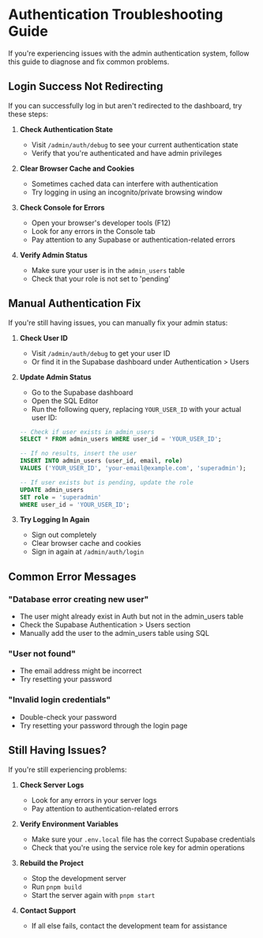# Authentication Troubleshooting Guide

If you're experiencing issues with the admin authentication system, follow this guide to diagnose and fix common problems.

## Login Success Not Redirecting

If you can successfully log in but aren't redirected to the dashboard, try these steps:

1. **Check Authentication State**
   - Visit `/admin/auth/debug` to see your current authentication state
   - Verify that you're authenticated and have admin privileges

2. **Clear Browser Cache and Cookies**
   - Sometimes cached data can interfere with authentication
   - Try logging in using an incognito/private browsing window

3. **Check Console for Errors**
   - Open your browser's developer tools (F12)
   - Look for any errors in the Console tab
   - Pay attention to any Supabase or authentication-related errors

4. **Verify Admin Status**
   - Make sure your user is in the `admin_users` table
   - Check that your role is not set to 'pending'

## Manual Authentication Fix

If you're still having issues, you can manually fix your admin status:

1. **Check User ID**
   - Visit `/admin/auth/debug` to get your user ID
   - Or find it in the Supabase dashboard under Authentication > Users

2. **Update Admin Status**
   - Go to the Supabase dashboard
   - Open the SQL Editor
   - Run the following query, replacing `YOUR_USER_ID` with your actual user ID:

   ```sql
   -- Check if user exists in admin_users
   SELECT * FROM admin_users WHERE user_id = 'YOUR_USER_ID';
   
   -- If no results, insert the user
   INSERT INTO admin_users (user_id, email, role)
   VALUES ('YOUR_USER_ID', 'your-email@example.com', 'superadmin');
   
   -- If user exists but is pending, update the role
   UPDATE admin_users 
   SET role = 'superadmin' 
   WHERE user_id = 'YOUR_USER_ID';
   ```

3. **Try Logging In Again**
   - Sign out completely
   - Clear browser cache and cookies
   - Sign in again at `/admin/auth/login`

## Common Error Messages

### "Database error creating new user"
- The user might already exist in Auth but not in the admin_users table
- Check the Supabase Authentication > Users section
- Manually add the user to the admin_users table using SQL

### "User not found"
- The email address might be incorrect
- Try resetting your password

### "Invalid login credentials"
- Double-check your password
- Try resetting your password through the login page

## Still Having Issues?

If you're still experiencing problems:

1. **Check Server Logs**
   - Look for any errors in your server logs
   - Pay attention to authentication-related errors

2. **Verify Environment Variables**
   - Make sure your `.env.local` file has the correct Supabase credentials
   - Check that you're using the service role key for admin operations

3. **Rebuild the Project**
   - Stop the development server
   - Run `pnpm build`
   - Start the server again with `pnpm start`

4. **Contact Support**
   - If all else fails, contact the development team for assistance

